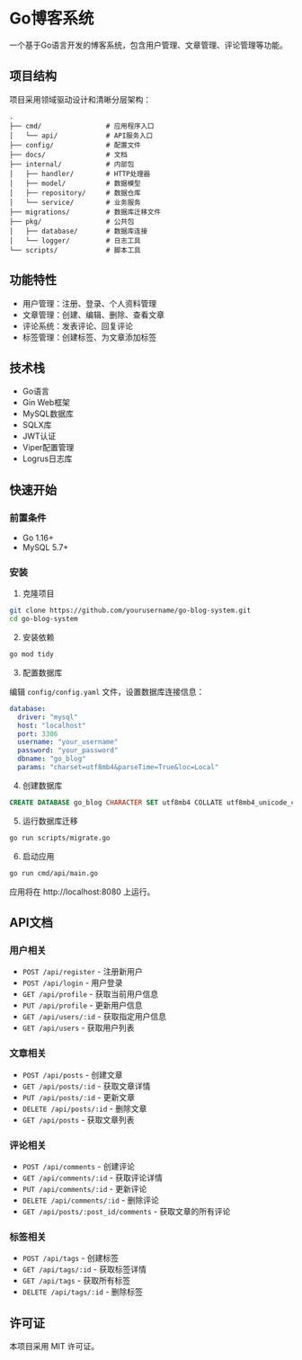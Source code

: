 # Go博客系统

一个基于Go语言开发的博客系统，包含用户管理、文章管理、评论管理等功能。

## 项目结构

项目采用领域驱动设计和清晰分层架构：

```
.
├── cmd/                # 应用程序入口
│   └── api/            # API服务入口
├── config/             # 配置文件
├── docs/               # 文档
├── internal/           # 内部包
│   ├── handler/        # HTTP处理器
│   ├── model/          # 数据模型
│   ├── repository/     # 数据仓库
│   └── service/        # 业务服务
├── migrations/         # 数据库迁移文件
├── pkg/                # 公共包
│   ├── database/       # 数据库连接
│   └── logger/         # 日志工具
└── scripts/            # 脚本工具
```

## 功能特性

- 用户管理：注册、登录、个人资料管理
- 文章管理：创建、编辑、删除、查看文章
- 评论系统：发表评论、回复评论
- 标签管理：创建标签、为文章添加标签

## 技术栈

- Go语言
- Gin Web框架
- MySQL数据库
- SQLX库
- JWT认证
- Viper配置管理
- Logrus日志库

## 快速开始

### 前置条件

- Go 1.16+
- MySQL 5.7+

### 安装

1. 克隆项目

```bash
git clone https://github.com/yourusername/go-blog-system.git
cd go-blog-system
```

2. 安装依赖

```bash
go mod tidy
```

3. 配置数据库

编辑 `config/config.yaml` 文件，设置数据库连接信息：

```yaml
database:
  driver: "mysql"
  host: "localhost"
  port: 3306
  username: "your_username"
  password: "your_password"
  dbname: "go_blog"
  params: "charset=utf8mb4&parseTime=True&loc=Local"
```

4. 创建数据库

```sql
CREATE DATABASE go_blog CHARACTER SET utf8mb4 COLLATE utf8mb4_unicode_ci;
```

5. 运行数据库迁移

```bash
go run scripts/migrate.go
```

6. 启动应用

```bash
go run cmd/api/main.go
```

应用将在 http://localhost:8080 上运行。

## API文档

### 用户相关

- `POST /api/register` - 注册新用户
- `POST /api/login` - 用户登录
- `GET /api/profile` - 获取当前用户信息
- `PUT /api/profile` - 更新用户信息
- `GET /api/users/:id` - 获取指定用户信息
- `GET /api/users` - 获取用户列表

### 文章相关

- `POST /api/posts` - 创建文章
- `GET /api/posts/:id` - 获取文章详情
- `PUT /api/posts/:id` - 更新文章
- `DELETE /api/posts/:id` - 删除文章
- `GET /api/posts` - 获取文章列表

### 评论相关

- `POST /api/comments` - 创建评论
- `GET /api/comments/:id` - 获取评论详情
- `PUT /api/comments/:id` - 更新评论
- `DELETE /api/comments/:id` - 删除评论
- `GET /api/posts/:post_id/comments` - 获取文章的所有评论

### 标签相关

- `POST /api/tags` - 创建标签
- `GET /api/tags/:id` - 获取标签详情
- `GET /api/tags` - 获取所有标签
- `DELETE /api/tags/:id` - 删除标签

## 许可证

本项目采用 MIT 许可证。